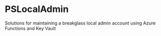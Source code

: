 # PSLocalAdmin
Solutions for maintaining a breakglass local admin account using Azure Functions and Key Vault
